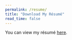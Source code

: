 ```yaml
---
permalink: /resume/
title: "Download My Résumé"
read_time: false
---
```


You can view my résumé <a href="https://raw.githubusercontent.com/jhnliu/jhnliu/gh-pages/assets/images/John_Liu_resume.pdf">here</a>.

